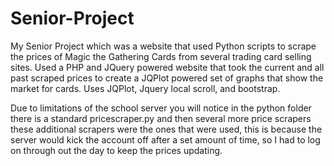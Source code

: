 # Senior-Project
My Senior Project which was a website that used Python scripts to scrape the prices of Magic the Gathering Cards from several trading card selling sites. Used a PHP and JQuery powered website that took the current and all past scraped prices to create a JQPlot powered set of graphs that show the market for cards. Uses JQPlot, Jquery local scroll, and bootstrap.


Due to limitations of the school server you will notice in the python folder there is a standard pricescraper.py and then several more price scrapers these additional scrapers were the ones that were used, this is because the server would kick the account off after a set amount of time, so I had to log on through out the day to keep the prices updating.
